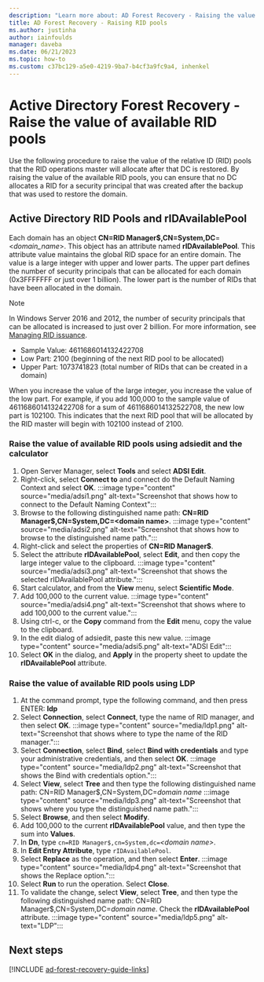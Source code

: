 ```yaml
---
description: "Learn more about: AD Forest Recovery - Raising the value of available RID pools"
title: AD Forest Recovery - Raising RID pools
ms.author: justinha
author: iainfoulds
manager: daveba
ms.date: 06/21/2023
ms.topic: how-to
ms.custom: c37bc129-a5e0-4219-9ba7-b4cf3a9fc9a4, inhenkel
---
```


# Active Directory Forest Recovery - Raise the value of available RID pools

Use the following procedure to raise the value of the relative ID (RID) pools that the RID operations master will allocate after that DC is restored. By raising the value of the available RID pools, you can ensure that no DC allocates a RID for a security principal that was created after the backup that was used to restore the domain.

## Active Directory RID Pools and rIDAvailablePool

Each domain has an object **CN=RID Manager$,CN=System,DC**=<*domain_name*>. This object has an attribute named **rIDAvailablePool**. This attribute value maintains the global RID space for an entire domain. The value is a large integer with upper and lower parts. The upper part defines the number of security principals that can be allocated for each domain (0x3FFFFFFF or just over 1 billion). The lower part is the number of RIDs that have been allocated in the domain.

> [!NOTE]
> In Windows Server 2016 and 2012, the number of security principals that can be allocated is increased to just over 2 billion. For more information, see [Managing RID issuance](../Managing-RID-Issuance.md).

- Sample Value: 4611686014132422708
- Low Part: 2100 (beginning of the next RID pool to be allocated)
- Upper Part: 1073741823 (total number of RIDs that can be created in a domain)

When you increase the value of the large integer, you increase the value of the low part. For example, if you add 100,000 to the sample value of 4611686014132422708 for a sum of 4611686014132522708, the new low part is 102100. This indicates that the next RID pool that will be allocated by the RID master will begin with 102100 instead of 2100.

### Raise the value of available RID pools using adsiedit and the calculator

1. Open Server Manager, select **Tools** and select **ADSI Edit**.
1. Right-click, select **Connect to** and connect do the Default Naming Context and select **OK**.
    :::image type="content" source="media/adsi1.png" alt-text="Screenshot that shows how to connect to the Default Naming Context":::
1. Browse to the following distinguished name path: **CN=RID Manager$,CN=System,DC=\<domain name>**.
    :::image type="content" source="media/adsi2.png" alt-text="Screenshot that shows how to browse to the distinguished name path.":::
1. Right-click and select the properties of **CN=RID Manager$**.
1. Select the attribute **rIDAvailablePool**, select **Edit**, and then copy the large integer value to the clipboard.
    :::image type="content" source="media/adsi3.png" alt-text="Screenshot that shows the selected rIDAvailablePool attribute.":::
1. Start calculator, and from the **View** menu, select **Scientific Mode**.
1. Add 100,000 to the current value.
    :::image type="content" source="media/adsi4.png" alt-text="Screenshot that shows where to add 100,000 to the current value.":::
1. Using ctrl-c, or the **Copy** command from the **Edit** menu, copy the value to the clipboard.
1. In the edit dialog of adsiedit, paste this new value.
    :::image type="content" source="media/adsi5.png" alt-text="ADSI Edit":::
1. Select **OK** in the dialog, and **Apply** in the property sheet to update the **rIDAvailablePool** attribute.

### Raise the value of available RID pools using LDP

1. At the command prompt, type the following command, and then press ENTER:
   **ldp**
1. Select **Connection**, select **Connect**, type the name of RID manager, and then select **OK**.
   :::image type="content" source="media/ldp1.png" alt-text="Screenshot that shows where to type the name of the RID manager.":::
1. Select **Connection**, select **Bind**, select **Bind with credentials** and type your administrative credentials, and then select **OK**.
   :::image type="content" source="media/ldp2.png" alt-text="Screenshot that shows the Bind with credentials option.":::
1. Select **View**, select **Tree** and then type the following distinguished name path:  CN=RID Manager$,CN=System,DC=*domain name*
   :::image type="content" source="media/ldp3.png" alt-text="Screenshot that shows where you type the distinguished name path.":::
1. Select **Browse**, and then select **Modify**.
1. Add 100,000 to the current **rIDAvailablePool** value, and then type the sum into **Values**.
1. In **Dn**, type `cn=RID Manager$,cn=System,dc=`*<domain name\>*.
1. In **Edit Entry Attribute**, type `rIDAvailablePool`.
1. Select **Replace** as the operation, and then select **Enter**.
   :::image type="content" source="media/ldp4.png" alt-text="Screenshot that shows the Replace option.":::
1. Select **Run** to run the operation. Select **Close**.
1. To validate the change, select **View**, select **Tree**, and then type the following distinguished name path:   CN=RID Manager$,CN=System,DC=*domain name*.   Check the **rIDAvailablePool** attribute.
   :::image type="content" source="media/ldp5.png" alt-text="LDP":::

## Next steps

[!INCLUDE [ad-forest-recovery-guide-links](includes/ad-forest-recovery-guide-links.md)]

